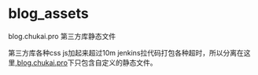 # blog_assets
blog.chukai.pro 第三方库静态文件

第三方库各种css js加起来超过10m
jenkins拉代码打包各种超时，所以分离在这里,[blog.chukai.pro](https://github.com/ichukai/blog.chukai.pro)下只包含自定义的静态文件。
